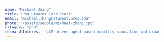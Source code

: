 ```yaml
---
name: "Michael Zhang"
title: "PhD Student (3rd Year)"
email: "michael.zhang@student.umep.edu"
photo: "/assets/people/michael-zhang.jpg"
category: "phd"
researchInterest: "LLM-driven agent-based mobility simulation and urban transportation modeling."
---
```

